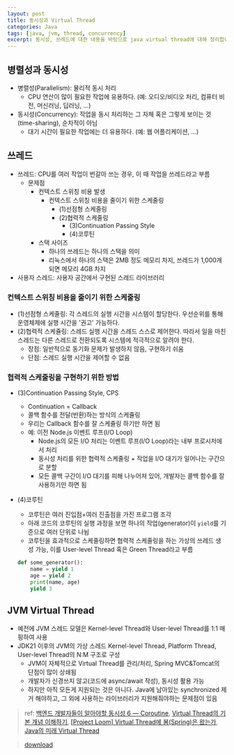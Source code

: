 ```yaml
---
layout: post
title: 동시성과 Virtual Thread
categories: Java
tags: [java, jvm, thread, concurrency]
excerpt: 동시성, 쓰레드에 대한 내용을 바탕으로 java virtual thread에 대해 정리합니다. 
---
```


## 병렬성과 동시성

- 병렬성(Parallelism): 물리적 동시 처리
    - CPU 연산이 많이 필요한 작업에 유용하다. (예: 오디오/비디오 처리, 컴퓨터 비전, 머신러닝, 딥러닝, ...)
- 동시성(Concurrency): 작업을 동시 처리하는 그 자체 혹은 그렇게 보이는 것 (time-sharing), 순차적이 아님
    - 대기 시간이 필요한 작업에는 더 유용하다. (예: 웹 어플리케이션, ...)

## 쓰레드

- 쓰레드: CPU를 여러 작업이 번갈아 쓰는 경우, 이 때 작업을 쓰레드라고 부름
    - 문제점 
        - 컨텍스트 스위칭 비용 발생
            - 컨텍스트 스위칭 비용을 줄이기 위한 스케줄링
                - (1)선점형 스케줄링 
                - (2)협력적 스케줄링
                    - (3)Continuation Passing Style
                    - (4)코루틴
        - 스택 사이즈
            - 하나의 쓰레드는 하나의 스택을 의미 
            - 리눅스에서 하나의 스택은 2MB 정도 메모리 차지, 쓰레드가 1,000개 되면 메모리 4GB 차지
- 사용자 스레드: 사용자 공간에서 구현된 스레드 라이브러리 

### 컨텍스트 스위칭 비용을 줄이기 위한 스케줄링

- (1)선점형 스케줄링: 각 스레드의 실행 시간을 시스템이 할당한다. 우선순위를 통해 운영체제에 실행 시간을 '권고' 가능하다.
- (2)협력적 스케쥴링: 스레드 실행 시간을 스레드 스스로 제어한다. 따라서 일을 마친 스레드는 다른 스레드로 전환되도록 시스템에 적극적으로 알려야 한다.
    - 장점: 일반적으로 동기화 문제가 발생하지 않음, 구현하기 쉬움  
    - 단점: 스레드 실행 시간을 제어할 수 없음  

### 협력적 스케줄링을 구현하기 위한 방법

- (3)Continuation Passing Style, CPS
    - Continuation = Callback
    - 콜백 함수를 전달(반환)하는 방식의 스케쥴링
    - 우리는 Callback 함수를 잘 스케쥴링 하기만 하면 됨
    - 예: 이전 Node.js 이벤트 루프(I/O Loop)
        -  Node.js의 모든 I/O 처리는 이벤트 루프(I/O Loop)라는 내부 프로시저에서 처리 
        - 동시성 처리를 위한 협력적 스케줄링 + 작업을 I/O 대기가 일어나는 구간으로 분할
        - 모든 콜백 구간이 I/O 대기를 피해 나누어져 있어, 개발자는 콜백 함수를 잘 사용하기만 하면 됨
- (4)코루틴
    - 코루틴은 여러 진입점+여러 진출점을 가진 프로그램 조각 
    - 아래 코드의 코루틴의 실행 과정을 보면 하나의 작업(generator)이 `yield`를 기준으로 여러 단위로 나뉨 
    - 코루틴을 효과적으로 스케줄링하면 협력적 스케줄링을 하는 가상의 쓰레드 생성 가능, 이를 User-level Thread 혹은 Green Thread라고 부름

    ```python
    def some_generator():
        name = yield 1
        age = yield 2
        print(name, age)
        yield 3
    ```


## JVM Virtual Thread
- 예전에 JVM 스레드 모델은 Kernel-level Thread와 User-level Thread를 1:1 매핑하여 사용
- JDK21 이후의 JVM의 가상 스레드 Kernel-level Thread, Platform Thread, User-level Thread의 N:M 구조로 구성
    - JVM이 자체적으로 Virtual Thread를 관리/처리, Spring MVC&Tomcat의 단점이 많이 상쇄됨 
    - 개발자가 신경쓰지 않고(코드에 async/await 작성), 동시성 활용 가능 
    - 하지만 아직 모든게 지원되는 것은 아니다. Java에 남아있는 synchronized 제거 해야하고, 그 외에 사용하는 라이브러리가 지원해줘야하는 문제점이 있음 


> ref: [백엔드 개발자들이 알아야할 동시성 6 — Coroutine](https://choi-geonu.medium.com/%EB%B0%B1%EC%97%94%EB%93%9C-%EA%B0%9C%EB%B0%9C%EC%9E%90%EB%93%A4%EC%9D%B4-%EC%95%8C%EC%95%84%EC%95%BC%ED%95%A0-%EB%8F%99%EC%8B%9C%EC%84%B1-6-coroutine-9eecdbeb2d2d), [Virtual Thread의 기본 개념 이해하기](https://d2.naver.com/helloworld/1203723), [[Project Loom] Virtual Thread에 봄(Spring)은 왔는가](https://tech.kakaopay.com/post/ro-spring-virtual-thread/), [Java의 미래 Virtual Thread](https://techblog.woowahan.com/15398/)


> [download](/image/D2Coding-Ver1.zip)
